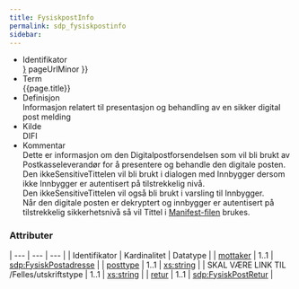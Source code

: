 ```yaml
---
title: FysiskpostInfo  
permalink: sdp_fysiskpostinfo
sidebar:
---
```


  - Identifikator  
    <span style="{ pageUrlMinor ;">[}]({{)</span> pageUrlMinor }}
  - Term  
    {{page.title}}
  - Definisjon  
    Informasjon relatert til presentasjon og behandling av en sikker
    digital post melding
  - Kilde  
    DIFI
  - Kommentar  
    Dette er informasjon om den Digitalpostforsendelsen som vil bli
    brukt av Postkasseleverandør for å presentere og behandle den
    digitale posten.  
    Den ikkeSensitiveTittelen vil bli brukt i dialogen med Innbygger
    dersom ikke Innbygger er autentisert på tilstrekkelig nivå.  
    Den ikkeSensitiveTittelen vil også bli brukt i varsling til
    Innbygger.  
    Når den digitale posten er dekryptert og innbygger er autentisert på
    tilstrekkelig sikkerhetsnivå så vil Tittel i
    [Manifest-filen](../forretningslag/Dokumentpakke/Manifest) brukes.

### Attributer

| --- | --- | --- |
| Identifikator                           | Kardinalitet | Datatype                                              |
| [mottaker](FysiskPostadresse)           | 1..1         | [sdp:FysiskPostadresse](FysiskPostadresse)            |
| [posttype](/Felles/posttype)            | 1..1         | [xs:string](http://www.w3.org/TR/xmlschema-2/#string) |
| SKAL VÆRE LINK TIL /Felles/utskriftstype | 1..1         | [xs:string](http://www.w3.org/TR/xmlschema-2/#string) |
| [retur](FysiskPostRetur)                | 1..1         | [sdp:FysiskPostRetur](FysiskPostRetur)                |
